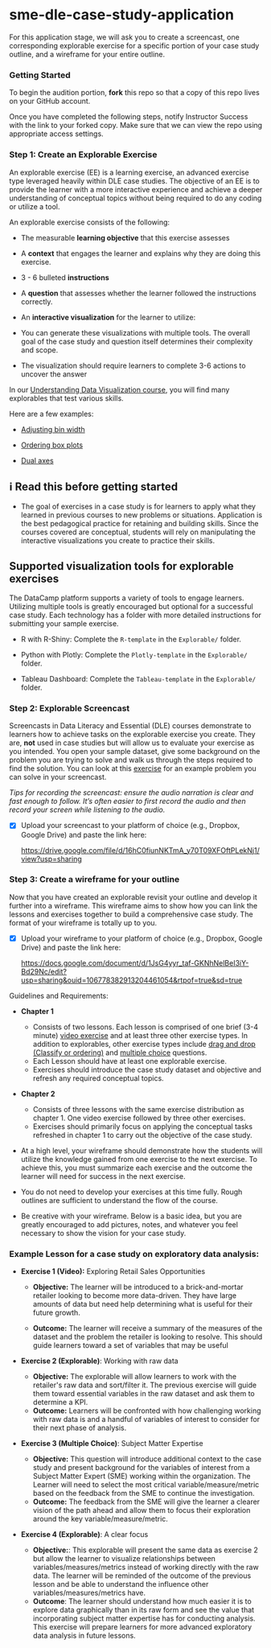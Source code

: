 
# sme-dle-case-study-application

For this application stage, we will ask you to create a screencast, one corresponding explorable exercise for a specific portion of your case study outline, and a wireframe for your entire outline.

  

### Getting Started

  

To begin the audition portion, **fork** this repo so that a copy of this repo lives on your GitHub account.

  

Once you have completed the following steps, notify Instructor Success with the link to your forked copy. Make sure that we can view the repo using appropriate access settings.

  
  
  

### Step 1: Create an Explorable Exercise

  

An explorable exercise (EE) is a learning exercise, an advanced exercise type leveraged heavily within DLE case studies. The objective of an EE is to provide the learner with a more interactive experience and achieve a deeper understanding of conceptual topics without being required to do any coding or utilize a tool.

  

An explorable exercise consists of the following:

  

- The measurable **learning objective** that this exercise assesses

- A **context** that engages the learner and explains why they are doing this exercise.

- 3 - 6 bulleted **instructions**

- A **question** that assesses whether the learner followed the instructions correctly.

- An **interactive visualization** for the learner to utilize:

- You can generate these visualizations with multiple tools. The overall goal of the case study and question itself determines their complexity and scope.

- The visualization should require learners to complete 3-6 actions to uncover the answer

  
  

In our [Understanding Data Visualization course](https://app.datacamp.com/learn/courses/understanding-data-visualization), you will find many explorables that test various skills.

  

Here are a few examples:

- [Adjusting bin width](https://campus.datacamp.com/courses/understanding-data-visualization/visualizing-distributions?ex=6)

- [Ordering box plots](https://campus.datacamp.com/courses/understanding-data-visualization/visualizing-distributions?ex=9)

- [Dual axes](https://campus.datacamp.com/courses/understanding-data-visualization/99-problems-but-a-plot-aint-one-of-them?ex=6)

  
  

## :information_source: Read this before getting started

- The goal of exercises in a case study is for learners to apply what they learned in previous courses to new problems or situations. Application is the best pedagogical practice for retaining and building skills. Since the courses covered are conceptual, students will rely on manipulating the interactive visualizations you create to practice their skills.

  

## Supported visualization tools for explorable exercises

The DataCamp platform supports a variety of tools to engage learners. Utilizing multiple tools is greatly encouraged but optional for a successful case study. Each technology has a folder with more detailed instructions for submitting your sample exercise.

- R with R-Shiny: Complete the `R-template` in the `Explorable/` folder.

- Python with Plotly: Complete the `Plotly-template` in the `Explorable/` folder.

- Tableau Dashboard: Complete the `Tableau-template` in the `Explorable/` folder.

  
  
  
  
  

### Step 2: Explorable Screencast

  

Screencasts in Data Literacy and Essential (DLE) courses demonstrate to learners how to achieve tasks on the explorable exercise you create. They are, **not** used in case studies but will allow us to evaluate your exercise as you intended. You open your sample dataset, give some background on the problem you are trying to solve and walk us through the steps required to find the solution. You can look at this [exercise](https://campus.datacamp.com/courses/case-study-analyzing-customer-churn-in-tableau/exploratory-analysis-1?ex=4) for an example problem you can solve in your screencast.

*Tips for recording the screencast: ensure the audio narration is clear and fast enough to follow. It’s often easier to first record the audio and then record your screen while listening to the audio.*

  

- [x] Upload your screencast to your platform of choice (e.g., Dropbox, Google Drive) and paste the link here:

  
  https://drive.google.com/file/d/16hC0fiunNKTmA_y70T09XFOftPLekNj1/view?usp=sharing
  
  

### Step 3: Create a wireframe for your outline

  

Now that you have created an explorable revisit your outline and develop it further into a wireframe. This wireframe aims to show how you can link the lessons and exercises together to build a comprehensive case study. The format of your wireframe is totally up to you. 

  

- [x] Upload your wireframe to your platform of choice (e.g., Dropbox, Google Drive) and paste the link here:

  https://docs.google.com/document/d/1JsG4yyr_taf-GKNhNelBeI3iY-Bd29Nc/edit?usp=sharing&ouid=106778382913204461054&rtpof=true&sd=true
  

Guidelines and Requirements:

- **Chapter 1**
	- Consists of two lessons. Each lesson is comprised of one brief (3-4 minute) [video exercise](https://instructor-support.datacamp.com/en/articles/2375511-course-video-exercises) and at least three other exercise types. In addition to explorables, other exercise types include [drag and drop (Classify or ordering)](https://instructor-support.datacamp.com/en/articles/3039539-course-drag-and-drop-exercises) and [multiple choice](https://instructor-support.datacamp.com/en/articles/2375516-course-multiple-choice-exercises) questions. 
	- Each Lesson should have at least one explorable exercise. 
	- Exercises should introduce the case study dataset and objective and refresh any required conceptual topics.
	

- **Chapter 2**
	-  Consists of three lessons with the same exercise distribution as chapter 1. One video exercise followed by three other exercises.
	- Exercises should primarily focus on applying the conceptual tasks refreshed in chapter 1 to carry out the objective of the case study.

- At a high level, your wireframe should demonstrate how the students will utilize the knowledge gained from one exercise to the next exercise. To achieve this, you must summarize each exercise and the outcome the learner will need for success in the next exercise.

- You do not need to develop your exercises at this time fully. Rough outlines are sufficient to understand the flow of the course.

- Be creative with your wireframe. Below is a basic idea, but you are greatly encouraged to add pictures, notes, and whatever you feel necessary to show the vision for your case study.

### **Example Lesson for a case study on exploratory data analysis:**

- **Exercise 1 (Video):** Exploring Retail Sales Opportunities
	- **Objective:** The learner will be introduced to a brick-and-mortar retailer looking to become more data-driven. They have large amounts of data but need help determining what is useful for their future growth. 
	
	- **Outcome:** The learner will receive a summary of the measures of the dataset and the problem the retailer is looking to resolve. This should guide learners toward a set of variables that may be useful 

- **Exercise 2 (Explorable)**: Working with raw data
	- **Objective:** The explorable will allow learners to work with the retailer's raw data and sort/filter it. The previous exercise will guide them toward essential variables in the raw dataset and ask them to determine a KPI. 
	- **Outcome:** Learners will be confronted with how challenging working with raw data is and a handful of variables of interest to consider for their next phase of analysis.
- **Exercise 3 (Multiple Choice)**: Subject Matter Expertise
	- **Objective:** This question will introduce additional context to the case study and present background for the variables of interest from a Subject Matter Expert (SME) working within the organization. The Learner will need to select the most critical variable/measure/metric based on the feedback from the SME to continue the investigation.
	- **Outcome:** The feedback from the SME will give the learner a clearer vision of the path ahead and allow them to focus their exploration around the key variable/measure/metric.
- **Exercise 4 (Explorable)**: A clear focus
	- **Objective:**: This explorable will present the same data as exercise 2 but allow the learner to visualize relationships between variables/measures/metrics instead of working directly with the raw data. The learner will be reminded of the outcome of the previous lesson and be able to understand the influence other variables/measures/metrics have.
	- **Outcome**: The learner should understand how much easier it is to explore data graphically than in its raw form and see the value that incorporating subject matter expertise has for conducting analysis. This exercise will prepare learners for more advanced exploratory data analysis in future lessons.

  



